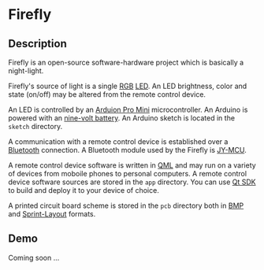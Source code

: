 # Firefly

## Description

Firefly is an open-source software-hardware project which is basically a night-light.

Firefly's source of light is a single [RGB](https://en.wikipedia.org/wiki/RGB_color_model) [LED](http://en.wikipedia.org/wiki/Light-emitting_diode). An LED brightness, color and state (on/off) may be altered from the remote control device.

An LED is controlled by an [Arduion Pro Mini](http://arduino.cc/en/Main/ArduinoBoardProMini) microcontroller. An Arduino is powered with an [nine-volt battery](https://en.wikipedia.org/wiki/Nine-volt_battery). An Arduino sketch is located in the `sketch` directory.

A communication with a remote control device is established over a [Bluetooth](https://en.wikipedia.org/wiki/Bluetooth) connection. A Bluetooth module used by the Firefly is [JY-MCU](http://reprap.org/wiki/Jy-mcu).

A remote control device software is written in [QML](https://en.wikipedia.org/wiki/QML) and may run on a variety of devices from moboile phones to personal computers. A remote control device software sources are stored in the `app` directory. You can use [Qt SDK](http://qt-project.org/downloads) to build and deploy it to your device of choice.

A printed circuit board scheme is stored in the `pcb` directory both in [BMP](https://en.wikipedia.org/wiki/BMP_file_format) and [Sprint-Layout](http://www.virtualworkbench.com/sprint-layout.html) formats.

## Demo

Coming soon ...